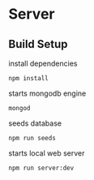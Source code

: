 # Server

## Build Setup

install dependencies
```
npm install
```
starts mongodb engine
```
mongod
```
seeds database
```
npm run seeds
```
starts local web server
```
npm run server:dev
```
